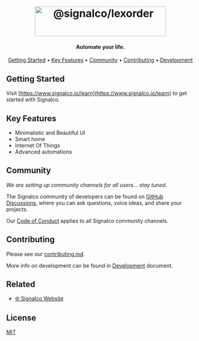 <h1 align="center">
  <a href="https://www.signalco.io">
    <picture>
      <source media="(prefers-color-scheme: dark)" srcset="https://www.signalco.io/api/branding/logotype?prefix=%40&suffix=%2Flexorder&width=350&height=80&textHeight=38&theme=dark">
      <img height="80" width="350" alt="@signalco/lexorder" src="https://www.signalco.io/api/branding/logotype?prefix=%40&suffix=%2Flexorder&width=350&height=80&textHeight=38&theme=light">
    </picture>
  </a>
</h1>
<h4 align="center">Automate your life.</h4>

<p align="center">
  <a href="#getting-started">Getting Started</a> •
  <a href="#key-features">Key Features</a> •
  <a href="#community">Community</a> •
  <a href="#contributing">Contributing</a> •
  <a href="#development">Development</a>
</p>

## Getting Started

Visit [https://www.signalco.io/learn](https://www.signalco.io/learn) to get started with Signalco.

## Key Features

- Minimalistic and Beautiful UI
- Smart home
- Internet Of Things
- Advanced automations

## Community

_We are setting up community channels for all users... stay tuned._

The Signalco community of developers can be found on [GitHub Discussions](https://github.com/signalco-io/signalco/discussions), where you can ask questions, voice ideas, and share your projects.

Our [Code of Conduct](/CODE_OF_CONDUCT.md) applies to all Signalco community channels.

## Contributing

Please see our [contributing.md](/CONTRIBUTING.md).

More info on development can be found in [Development](/DEVELOPMENT.md) document.

## Related

- [🌐 Signalco Website](https://www.signalco.io)

## License

[MIT](LICENSE)
